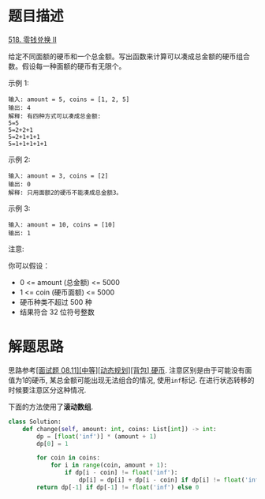 # 题目描述

[518. 零钱兑换 II](https://leetcode-cn.com/problems/coin-change-2/)

给定不同面额的硬币和一个总金额。写出函数来计算可以凑成总金额的硬币组合数。假设每一种面额的硬币有无限个。 

示例 1:
```
输入: amount = 5, coins = [1, 2, 5]
输出: 4
解释: 有四种方式可以凑成总金额:
5=5
5=2+2+1
5=2+1+1+1
5=1+1+1+1+1
```

示例 2:
```
输入: amount = 3, coins = [2]
输出: 0
解释: 只用面额2的硬币不能凑成总金额3。
```

示例 3:
```
输入: amount = 10, coins = [10]
输出: 1
```

注意:

你可以假设：

- 0 <= amount (总金额) <= 5000
- 1 <= coin (硬币面额) <= 5000
- 硬币种类不超过 500 种
- 结果符合 32 位符号整数

# 解题思路

思路参考[[面试题 08.11][中等][动态规划][背包] 硬币](Algorithm/动态规划/08.11-硬币.md). 注意区别是由于可能没有面值为1的硬币, 某总金额可能出现无法组合的情况, 使用`inf`标记. 在进行状态转移的时候要注意区分这种情况.

下面的方法使用了**滚动数组**.

```python
class Solution:
    def change(self, amount: int, coins: List[int]) -> int:
        dp = [float('inf')] * (amount + 1)
        dp[0] = 1

        for coin in coins:
            for i in range(coin, amount + 1):
                if dp[i - coin] != float('inf'):
                    dp[i] = dp[i] + dp[i - coin] if dp[i] != float('inf') else dp[i - coin]
        return dp[-1] if dp[-1] != float('inf') else 0
```

